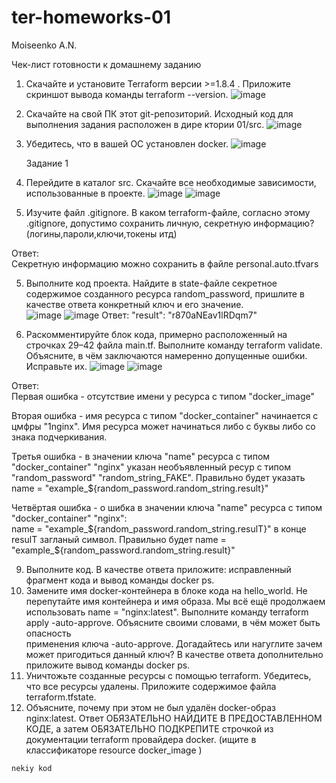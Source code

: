 # ter-homeworks-01  
Moiseenko A.N.  

Чек-лист готовности к домашнему заданию  
1. Скачайте и установите Terraform версии >=1.8.4 . Приложите скриншот вывода команды terraform --version.
![image](https://github.com/user-attachments/assets/60bf2257-7bc4-4c63-9f26-016fc330a0e2)

2. Скачайте на свой ПК этот git-репозиторий. Исходный код для выполнения задания расположен в дире ктории 01/src.
![image](https://github.com/user-attachments/assets/0d39ee16-40d2-456e-bb98-8a1a9c47c98e)
  
3. Убедитесь, что в вашей ОС установлен docker.
![image](https://github.com/user-attachments/assets/9f769094-9a61-40fd-9a98-80d2e1666f77)


    Задание 1  
1. Перейдите в каталог src. Скачайте все необходимые зависимости, использованные в проекте.
![image](https://github.com/user-attachments/assets/97706206-af10-40f9-b6c8-f49c60f64c7a)
![image](https://github.com/user-attachments/assets/cb0b0cec-4048-446f-9050-f2ca6322bbd9)
  
3. Изучите файл .gitignore. В каком terraform-файле, согласно этому .gitignore, допустимо сохранить личную, секретную информацию?(логины,пароли,ключи,токены итд)
  
Ответ:  
Секретную информацию можно сохранить в файле personal.auto.tfvars  
   
5. Выполните код проекта. Найдите в state-файле секретное содержимое созданного ресурса random_password, пришлите в качестве ответа конкретный ключ и его значение.  
![image](https://github.com/user-attachments/assets/c5e04ea0-9bfc-4afd-88f5-904a1581e389)
![image](https://github.com/user-attachments/assets/d5d8b957-d554-458c-abcd-5dbc76453e0e)
Ответ:
 "result": "r870aNEav1lRDqm7"  
  
7. Раскомментируйте блок кода, примерно расположенный на строчках 29–42 файла main.tf. Выполните команду terraform validate. Объясните, в чём заключаются намеренно допущенные ошибки. Исправьте их.
![image](https://github.com/user-attachments/assets/87ca65aa-79a4-41c3-aeb6-7e47f4e4f507)
![image](https://github.com/user-attachments/assets/83ce6640-4c39-444c-acbd-b1eb13f145c8)  


Ответ:  
Первая ошибка - отсутствие имени у ресурса с типом "docker_image"  
  
Вторая ошибка - имя ресурса с типом "docker_container" начинается с цмфры "1nginx". Имя ресурса может начинаться либо с буквы либо со знака подчеркивания.  
  
Третья ошибка - в значении ключа "name" ресурса с типом "docker_container" "nginx" указан необъявленный ресур с типом "random_password" "random_string_FAKE". Правильно будет указать name  = "example_${random_password.random_string.result}"  

Четвёртая ошибка - о шибка в значении ключа "name" ресурса с типом "docker_container" "nginx":  
name  = "example_${random_password.random_string.resulT}"  в конце resulT загланый символ. Правильно будет name  = "example_${random_password.random_string.result}"  
  



9. Выполните код. В качестве ответа приложите: исправленный фрагмент кода и вывод команды docker ps.  
10. Замените имя docker-контейнера в блоке кода на hello_world. Не перепутайте имя контейнера и имя образа. Мы всё ещё продолжаем использовать name = "nginx:latest". Выполните команду terraform apply -auto-approve. Объясните своими словами, в чём может быть опасность  
применения ключа -auto-approve. Догадайтесь или нагуглите зачем может пригодиться данный ключ? В качестве ответа дополнительно приложите вывод команды docker ps.  
11. Уничтожьте созданные ресурсы с помощью terraform. Убедитесь, что все ресурсы удалены. Приложите содержимое файла terraform.tfstate.  
12. Объясните, почему при этом не был удалён docker-образ nginx:latest. Ответ ОБЯЗАТЕЛЬНО НАЙДИТЕ В ПРЕДОСТАВЛЕННОМ КОДЕ, а затем ОБЯЗАТЕЛЬНО ПОДКРЕПИТЕ строчкой из документации terraform провайдера docker. (ищите в классификаторе resource docker_image )

```
nekiy kod
```





